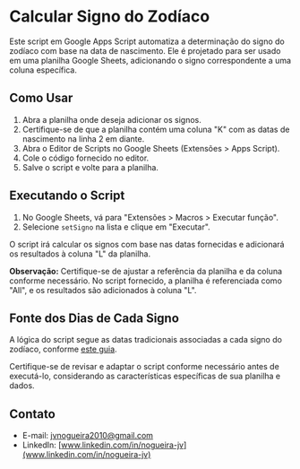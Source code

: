 # Calcular Signo do Zodíaco

Este script em Google Apps Script automatiza a determinação do signo do zodíaco com base na data de nascimento. Ele é projetado para ser usado em uma planilha Google Sheets, adicionando o signo correspondente a uma coluna específica.

## Como Usar

1. Abra a planilha onde deseja adicionar os signos.
2. Certifique-se de que a planilha contém uma coluna "K" com as datas de nascimento na linha 2 em diante.
3. Abra o Editor de Scripts no Google Sheets (Extensões > Apps Script).
4. Cole o código fornecido no editor.
5. Salve o script e volte para a planilha.

## Executando o Script

1. No Google Sheets, vá para "Extensões > Macros > Executar função".
2. Selecione `setSigno` na lista e clique em "Executar".

O script irá calcular os signos com base nas datas fornecidas e adicionará os resultados à coluna "L" da planilha.

**Observação:** Certifique-se de ajustar a referência da planilha e da coluna conforme necessário. No script fornecido, a planilha é referenciada como "All", e os resultados são adicionados à coluna "L".

## Fonte dos Dias de Cada Signo

A lógica do script segue as datas tradicionais associadas a cada signo do zodíaco, conforme [este guia](https://www.nsctotal.com.br/noticias/signos-datas).

Certifique-se de revisar e adaptar o script conforme necessário antes de executá-lo, considerando as características específicas de sua planilha e dados.

## Contato

- E-mail: [jvnogueira2010@gmail.com](mailto:jvnogueira2010@gmail.com)
- LinkedIn: [www.linkedin.com/in/nogueira-jv](www.linkedin.com/in/nogueira-jv)